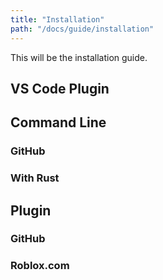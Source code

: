 ```yaml
---
title: "Installation"
path: "/docs/guide/installation"
---
```


This will be the installation guide.

## VS Code Plugin

## Command Line

### GitHub

### With Rust

## Plugin

### GitHub

### Roblox.com